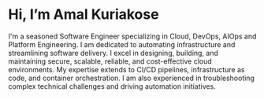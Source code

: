 # Hi, I’m Amal Kuriakose

I'm a seasoned Software Engineer specializing in Cloud, DevOps, AIOps and Platform Engineering. I am dedicated to automating infrastructure and streamlining software delivery. I excel in designing, building, and maintaining secure, scalable, reliable, and cost-effective cloud environments. My expertise extends to CI/CD pipelines, infrastructure as code, and container orchestration. I am also experienced in troubleshooting complex technical challenges and driving automation initiatives.
